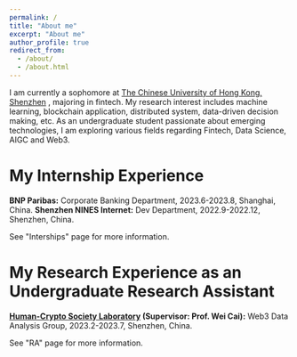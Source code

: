 ```yaml
---
permalink: /
title: "About me"
excerpt: "About me"
author_profile: true
redirect_from: 
  - /about/
  - /about.html
---
```


I am currently a sophomore at [The Chinese University of Hong Kong, Shenzhen](https://www.cuhk.edu.cn/en) , majoring in fintech. My research interest includes machine learning, blockchain application, distributed system, data-driven decision making, etc. As an undergraduate student passionate about emerging technologies, I am exploring various fields regarding Fintech, Data Science, AIGC and Web3.

My Internship Experience
======
**BNP Paribas:** Corporate Banking Department, 2023.6-2023.8, Shanghai, China.
**Shenzhen NINES Internet:** Dev Department, 2022.9-2022.12, Shenzhen, China.

See "Interships" page for more information.

My Research Experience as an Undergraduate Research Assistant
======
**[Human-Crypto Society Laboratory](https://hcslab.cuhk.edu.cn/) (Supervisor: Prof. Wei Cai):** Web3 Data Analysis Group, 2023.2-2023.7, Shenzhen, China.

See "RA" page for more information.

